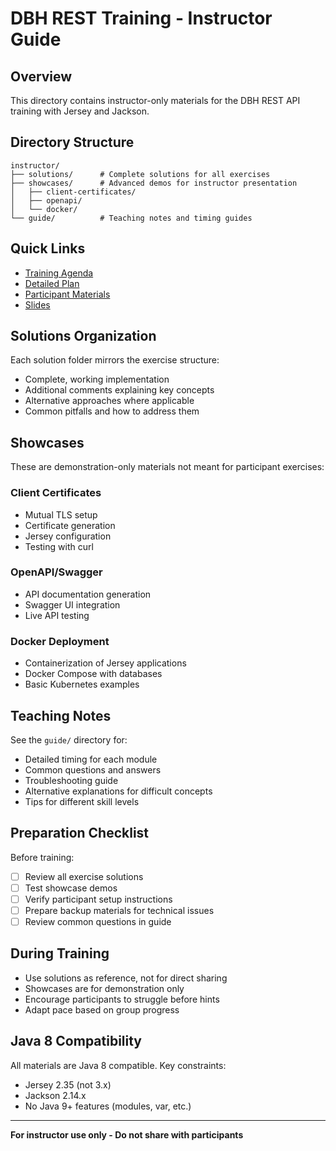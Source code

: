# DBH REST Training - Instructor Guide

## Overview

This directory contains instructor-only materials for the DBH REST API training
with Jersey and Jackson.

## Directory Structure

```
instructor/
├── solutions/      # Complete solutions for all exercises
├── showcases/      # Advanced demos for instructor presentation
│   ├── client-certificates/
│   ├── openapi/
│   └── docker/
└── guide/          # Teaching notes and timing guides
```

## Quick Links

- [Training Agenda](../agenda.md)
- [Detailed Plan](../PLAN.md)
- [Participant Materials](../participant/)
- [Slides](../slides/)

## Solutions Organization

Each solution folder mirrors the exercise structure:
- Complete, working implementation
- Additional comments explaining key concepts
- Alternative approaches where applicable
- Common pitfalls and how to address them

## Showcases

These are demonstration-only materials not meant for participant exercises:

### Client Certificates
- Mutual TLS setup
- Certificate generation
- Jersey configuration
- Testing with curl

### OpenAPI/Swagger
- API documentation generation
- Swagger UI integration
- Live API testing

### Docker Deployment
- Containerization of Jersey applications
- Docker Compose with databases
- Basic Kubernetes examples

## Teaching Notes

See the `guide/` directory for:
- Detailed timing for each module
- Common questions and answers
- Troubleshooting guide
- Alternative explanations for difficult concepts
- Tips for different skill levels

## Preparation Checklist

Before training:
- [ ] Review all exercise solutions
- [ ] Test showcase demos
- [ ] Verify participant setup instructions
- [ ] Prepare backup materials for technical issues
- [ ] Review common questions in guide

## During Training

- Use solutions as reference, not for direct sharing
- Showcases are for demonstration only
- Encourage participants to struggle before hints
- Adapt pace based on group progress

## Java 8 Compatibility

All materials are Java 8 compatible. Key constraints:
- Jersey 2.35 (not 3.x)
- Jackson 2.14.x
- No Java 9+ features (modules, var, etc.)

---

**For instructor use only - Do not share with participants**